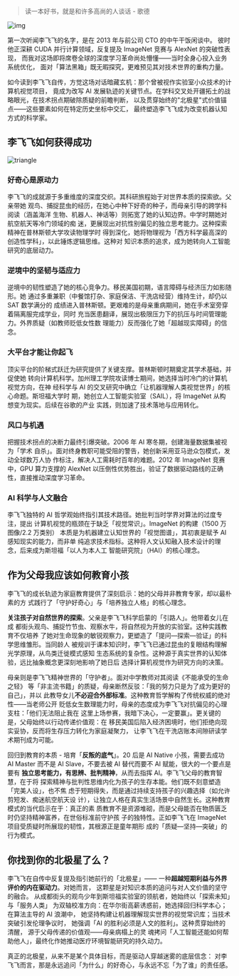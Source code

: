 

> 读一本好书，就是和许多高尚的人谈话 - 歌德

![img](https://e25ba8-log4d-c.dijingchao.com/202506/the-worlds-i-see.png)

第一次听闻李飞飞的名字，是在 2013 年与前公司 CTO 的中午干饭闲谈中。
彼时他正深耕 CUDA 并行计算领域，反复提及 ImageNet 竞赛与 AlexNet 的突破性表现，
而我对这场即将席卷全球的深度学习革命尚处懵懂——当时全身心投入业务系统优化，
面对「算法黑箱」既无暇探究，更难预见其对技术世界的重构力量。

如今读到李飞飞自传，方觉这场对话暗藏玄机：那个曾被视作实验室小众技术的计算机视觉项目，
竟成为改写 AI 发展轨迹的关键节点。在学科交叉处开疆拓土的战略眼光，在技术拐点期破除质疑的前瞻判断，
以及贯穿始终的"北极星"式价值锚点——这些要素如何在特定历史坐标中交汇，
最终塑造李飞飞成为改变机器认知方式的科学家。

## 李飞飞如何获得成功

![triangle](https://e25ba8-log4d-c.dijingchao.com/202506/triangle.png)

### 好奇心是原动力

李飞飞的成就源于多重维度的深度交织。其科研旅程始于对世界本质的探索欲。父亲带她
观鸟、捕捉昆虫的经历，在她心中种下好奇的种子，而母亲引导的跨学科阅读（涵盖海洋
生物、机器人、神话等）则拓宽了她的认知边界。中学时期她对航空航天等冷门领域的痴
迷，更展现出对抗性别偏见的独立思考能力。这种探索精神在普林斯顿大学攻读物理学时
得到深化，她将物理视为「西方科学最高深的创造性学科」，以此锤炼逻辑思维。这种对
知识本质的追求，成为她转向人工智能研究的底层动力。

### 逆境中的坚韧与适应力

逆境中的韧性塑造了她的核心竞争力。移民美国初期，语言障碍与经济压力如影随形。她
通过多重兼职（中餐馆打杂、家庭保洁、干洗店经营）维持生计，却仍以 SAT 数学满分的
成绩进入普林斯顿。更艰难的是母亲重病期间，她在手术室旁穿着隔离服完成学业，同时
充当医患翻译，展现出极限压力下的抗压与时间管理能力。外界质疑（如教师贬低女性数
理能力）反而强化了她「超越现实障碍」的信念。

### 大平台才能让你起飞

顶尖平台的阶梯式跃迁为研究提供了关键支撑。普林斯顿时期奠定其学术基础，并促使她
转向计算机科学。加州理工学院攻读博士期间，她选择当时冷门的计算机视觉方向，在神
经科学与 AI 的交叉研究中确立「让机器理解人类视觉世界」的核心命题。斯坦福大学时
期，她创立人工智能实验室（SAIL），将 ImageNet 从构想变为现实。后续在谷歌的产业
实践，则加速了技术落地与应用转化。

### 风口与机遇

把握技术拐点的决断力最终引爆突破。2006 年 AI 寒冬期，创建海量数据集被视为「学术
自杀」。面对终身教职可能受阻的警告，她创新采用亚马逊众包模式，发动全球数万人协
作标注，解决人工需耗时百年的难题。2012 年 ImageNet 竞赛中，GPU 算力支撑的
AlexNet 以压倒性优势胜出，验证了数据驱动路线的正确性，直接推动深度学习革命。

### AI 科学与人文融合

李飞飞独特的 AI 哲学观始终指引其技术路径。她批判当时学界对算法的过度专注，提出
计算机视觉的瓶颈在于缺乏「视觉常识」。ImageNet 的构建（1500 万图像/2.2 万类别）
本质是为机器建立认知世界的「视觉图谱」，其初衷是赋予 AI 感知现实的能力，而非单
纯追求技术指标。这种将人文认知融入技术设计的理念，后来成为斯坦福「以人为本人工
智能研究院」（HAI）的核心理念。

## 作为父母我应该如何教育小孩

李飞飞的成长轨迹为家庭教育提供了深刻启示：她的父母并非教育专家，却以最朴素的方
式践行了「守护好奇心」与「培养独立人格」的核心理念。

**关注孩子对自然世界的探索**。父亲是李飞飞科学启蒙的「引路人」。他带着女儿在成
都街头观鸟、捕捉竹节虫、观察水牛，将自然视为开放的实验室。这种实践教育不仅培养
了她对生命现象的敏锐观察力，更塑造了「提问—探索—验证」的科学思维雏形。当同龄人
被规训于课本知识时，李飞飞已通过昆虫的复眼结构理解光学原理，从鸟类迁徙模式感知
生态系统的复杂性。这种源于真实世界的认知体验，远比抽象概念更深刻地影响了她日后
选择计算机视觉作为研究方向的决策。

母亲则是李飞飞精神世界的「守护者」。面对中学教师对其阅读《不能承受的生命之轻》
等「非主流书籍」的质疑，母亲断然反驳：「我的努力只是为了成为更好的自己」，并以
此教导女儿**不必迎合外部标准**。这种教育哲学解构了传统权威的绝对性——当老师公开
贬低女生数理能力时，母亲的态度成为李飞飞对抗偏见的心理支柱：「他们无法阻止我在
这里上场参赛，我暗下决心，一定要赢」。更关键的是，父母始终以行动传递价值观：在
移民美国后陷入经济困境时，他们拒绝向现实妥协，反而将生存压力转化为家庭凝聚力，
让李飞飞在干洗店账本间隙研读学术期刊成为可能。

回归到教育的本质 - 培育「**反叛的底气**」。20 后是 AI Native 小孩，需要去成功
AI Master 而不是 AI Slave，不要去被 AI 替代而要不 AI 赋能，很大的一个要点是要有
**独立思考能力，有思辨、批判精神**，从而去指挥 AI。李飞飞父母的教育智慧，在于将
探索精神与批判性思维内化为孩子的生存本能。他们既不刻意塑造「完美人设」，也不焦
虑于短期得失，而是通过持续支持孩子的兴趣选择（如允许剪短发、痴迷航空航天设
计），让独立人格在真实生活场景中自然生长。这种教育模式的当代启示在于：真正的素
质教育不是资源堆砌，而是父母能否在物质匮乏时仍坚持精神富养，在世俗标准前守护孩
子的独特性。正如李飞飞在 ImageNet 项目受质疑时所展现的韧性，其根源正是童年期形
成的「质疑—坚持—突破」的行为模式。

## 你找到你的北极星了么？

李飞飞在自传中反复提及指引她前行的「北极星」——
一种**超越短期利益与外界评价的内在驱动力**。对她而言，
这颗星是对知识本质的追问与对人文价值的坚守的融合。
从成都街头的观鸟少年到斯坦福实验室的领航者，她始终以「探索未知」与「服务人类」
为双轴校准方向：在华尔街高薪诱惑前，她选择回归科学本心；在算法主导的 AI 浪潮中，
她坚持构建让机器理解现实世界的视觉常识库；当技术突破引发伦理争议时，
她强调「AI 的胜利必须是人文的胜利」。这种贯穿始终的清醒，
源于父母传递的价值观——母亲病榻上的灵
魂拷问「人工智能还能如何帮助他人」，最终化作她推动医疗环境智能研究的持久动力。

真正的北极星，从来不是某个具体目标，而是驱动人穿越迷雾的底层信念：
对李飞飞而言，那是永远追问「为什么」的好奇心，与永远不忘「为了谁」的责任感。

